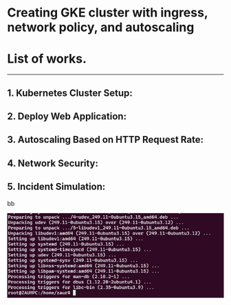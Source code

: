 # Creating GKE cluster with ingress, network policy, and autoscaling

# List of works.
-----
 
## 1. Kubernetes Cluster Setup: 
## 2. Deploy Web Application: 
## 3. Autoscaling Based on HTTP Request Rate: 
## 4. Network Security: 
## 5. Incident Simulation: 

bb




![alt text](./images/screen1.jpg "Test image")
